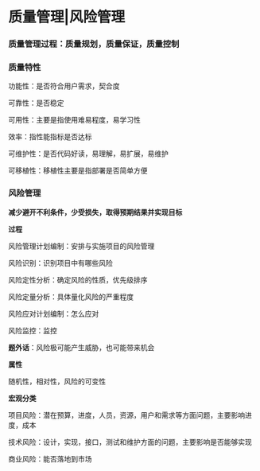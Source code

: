 # 质量管理|风险管理



### 质量管理过程：质量规划，质量保证，质量控制



### 质量特性

功能性：是否符合用户需求，契合度

可靠性：是否稳定

可用性：主要是指使用难易程度，易学习性

效率：指性能指标是否达标

可维护性：是否代码好读，易理解，易扩展，易维护

可移植性：移植性主要是指部署是否简单方便





### 风险管理

**减少避开不利条件，少受损失，取得预期结果并实现目标**

**过程**

风险管理计划编制：安排与实施项目的风险管理

风险识别：识别项目中有哪些风险

风险定性分析：确定风险的性质，优先级排序

风险定量分析：具体量化风险的严重程度

风险应对计划编制：怎么应对

风险监控：监控

**题外话**：风险极可能产生威胁，也可能带来机会

**属性**

随机性，相对性，风险的可变性



**宏观分类**

项目风险：潜在预算，进度，人员，资源，用户和需求等方面问题，主要影响进度，成本

技术风险：设计，实现，接口，测试和维护方面的问题，主要影响是否能够实现

商业风险：能否落地到市场




